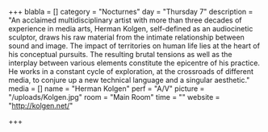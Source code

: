 +++
blabla = []
category = "Nocturnes"
day = "Thursday 7"
description = "An acclaimed multidisciplinary artist with more than three decades of experience in media arts, Herman Kolgen, self-defined as an audiocinetic sculptor, draws his raw material from the intimate relationship between sound and image. The impact of territories on human life lies at the heart of his conceptual pursuits. The resulting brutal tensions as well as the interplay between various elements constitute the epicentre of his practice. He works in a constant cycle of exploration, at the crossroads of different media, to conjure up a new technical language and a singular aesthetic."
media = []
name = "Herman Kolgen"
perf = "A/V"
picture = "/uploads/Kolgen.jpg"
room = "Main Room"
time = ""
website = "http://kolgen.net/"

+++
